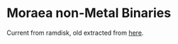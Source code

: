 # Moraea non-Metal Binaries

Current from ramdisk, old extracted from [here](https://archive.org/details/71prereqs).
